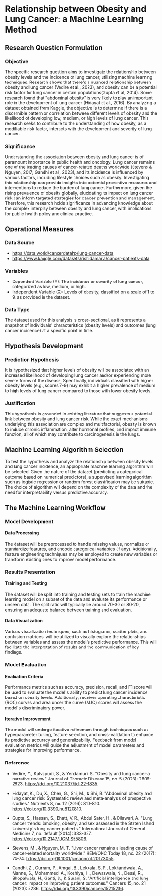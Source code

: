 # Relationship between Obesity and Lung Cancer: a Machine Learning Method

## Research Question Formulation

### Objective
The specific research question aims to investigate the relationship between obesity levels and the incidence of lung cancer, utilizing machine learning techniques. Research shows that there's a nuanced relationship between obesity and lung cancer (Vedire et al., 2023), and obesity can be a potential risk factor for lung cancer in certain populations(Gupta et al, 2014). Some research found that "abdominal obesity" is very likely to play an important role in the development of lung cancer (Hidayat et al., 2016). By analyzing a dataset obtained from Kaggle, the objective is to determine if there is a discernible pattern or correlation between different levels of obesity and the likelihood of developing low, medium, or high levels of lung cancer. This research seeks to contribute to the understanding of how obesity, as a modifiable risk factor, interacts with the development and severity of lung cancer.

### Significance
Understanding the association between obesity and lung cancer is of paramount importance in public health and oncology. Lung cancer remains one of the leading causes of cancer-related deaths worldwide (Stevens & Nguyen, 2017; Gandhi et al., 2023), and its incidence is influenced by various factors, including lifestyle choices such as obesity. Investigating this relationship can provide insights into potential preventive measures and interventions to reduce the burden of lung cancer. Furthermore, given the rising prevalence of obesity globally, elucidating its impact on lung cancer risk can inform targeted strategies for cancer prevention and management. Therefore, this research holds significance in advancing knowledge about the complex interplay between obesity and lung cancer, with implications for public health policy and clinical practice.

## Operational Measures
### Data Source
- https://data.world/cancerdatahp/lung-cancer-data
- https://www.kaggle.com/datasets/rishidamarla/cancer-patients-data
### Variables
- Dependent Variable (Y): The incidence or severity of lung cancer, categorized as low, medium, or high.
- Independent Variable (X): Levels of obesity, classified on a scale of 1 to 9, as provided in the dataset.

### Data Type
The dataset used for this analysis is cross-sectional, as it represents a snapshot of individuals' characteristics (obesity levels) and outcomes (lung cancer incidence) at a specific point in time.

## Hypothesis Development

### Prediction Hypothesis
It is hypothesized that higher levels of obesity will be associated with an increased likelihood of developing lung cancer and/or experiencing more severe forms of the disease. Specifically, individuals classified with higher obesity levels (e.g., scores 7-9) may exhibit a higher prevalence of medium to high levels of lung cancer compared to those with lower obesity levels.

### Justification
This hypothesis is grounded in existing literature that suggests a potential link between obesity and lung cancer risk. While the exact mechanisms underlying this association are complex and multifactorial, obesity is known to induce chronic inflammation, alter hormonal profiles, and impact immune function, all of which may contribute to carcinogenesis in the lungs.

## Machine Learning Algorithm Selection

To test the hypothesis and analyze the relationship between obesity levels and lung cancer incidence, an appropriate machine learning algorithm will be selected. Given the nature of the dataset (predicting a categorical outcome based on numerical predictors), a supervised learning algorithm such as logistic regression or random forest classification may be suitable. The choice of algorithm will depend on the complexity of the data and the need for interpretability versus predictive accuracy.

## The Machine Learning Workflow

### Model Development

#### Data Processing
The dataset will be preprocessed to handle missing values, normalize or standardize features, and encode categorical variables (if any). Additionally, feature engineering techniques may be employed to create new variables or transform existing ones to improve model performance.

### Results Presentation

#### Training and Testing
The dataset will be split into training and testing sets to train the machine learning model on a subset of the data and evaluate its performance on unseen data. The split ratio will typically be around 70-30 or 80-20, ensuring an adequate balance between training and evaluation.

#### Data Visualization
Various visualization techniques, such as histograms, scatter plots, and confusion matrices, will be utilized to visually explore the relationships between variables and assess the model's predictive performance. This will facilitate the interpretation of results and the communication of key findings.

### Model Evaluation

#### Evaluation Criteria
Performance metrics such as accuracy, precision, recall, and F1 score will be used to evaluate the model's ability to predict lung cancer incidence based on obesity levels. Additionally, receiver operating characteristic (ROC) curves and area under the curve (AUC) scores will assess the model's discriminatory power.

#### Iterative Improvement
The model will undergo iterative refinement through techniques such as hyperparameter tuning, feature selection, and cross-validation to enhance its predictive accuracy and generalizability. Feedback from model evaluation metrics will guide the adjustment of model parameters and strategies for improving performance.

### Reference
- Vedire, Y., Kalvapudi, S., & Yendamuri, S. "Obesity and lung cancer-a narrative review." Journal of Thoracic Disease 15, no. 5 (2023): 2806-2823. https://doi.org/10.21037/jtd-22-1835.

- Hidayat, K., Du, X., Chen, G., Shi, M., & Shi, B. "Abdominal obesity and lung cancer risk: Systematic review and meta-analysis of prospective studies." Nutrients 8, no. 12 (2016): 810-810. https://doi.org/10.3390/nu8120810.

- Gupta, S., Hassan, S., Bhatt, V. R., Abdul Sater, H., & Dilawari, A. "Lung cancer trends: Smoking, obesity, and sex assessed in the Staten Island University's lung cancer patients." International Journal of General Medicine 7, no. default (2014): 333-337. https://doi.org/10.2147/IJGM.S55806.

- Stevens, M., & Nguyen, M. T. "Liver cancer remains a leading cause of cancer-related mortality worldwide." HEM/ONC Today 18, no. 22 (2017): 74-74. https://doi.org/10.1001/jamaoncol.2017.3055.

- Gandhi, Z., Gurram, P., Amgai, B., Lekkala, S. P., Lokhandwala, A., Manne, S., Mohammed, A., Koshiya, H., Dewaswala, N., Desai, R., Bhopalwala, H., Ganti, S., & Surani, S. "Artificial intelligence and lung cancer: Impact on improving patient outcomes." Cancers 15, no. 21 (2023): 5236. https://doi.org/10.3390/cancers15215236.
